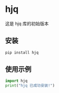 # hjq

这是 hjq 库的初始版本

## 安装
```bash
pip install hjq
```

## 使用示例
```python
import hjq
print("hjq 已成功安装!")
```